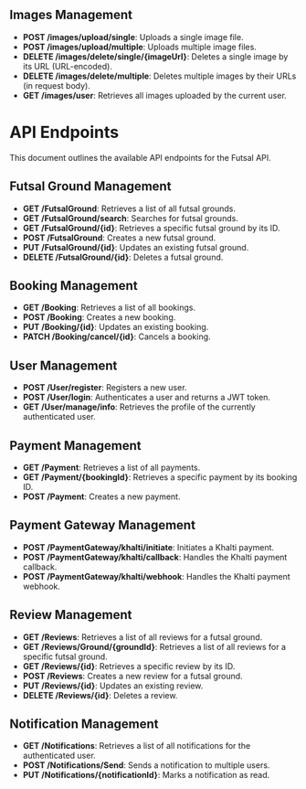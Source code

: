 ## Images Management

- **POST /images/upload/single**: Uploads a single image file.
- **POST /images/upload/multiple**: Uploads multiple image files.
- **DELETE /images/delete/single/{imageUrl}**: Deletes a single image by its URL (URL-encoded).
- **DELETE /images/delete/multiple**: Deletes multiple images by their URLs (in request body).
- **GET /images/user**: Retrieves all images uploaded by the current user.

# API Endpoints

This document outlines the available API endpoints for the Futsal API.

## Futsal Ground Management

- **GET /FutsalGround**: Retrieves a list of all futsal grounds.
- **GET /FutsalGround/search**: Searches for futsal grounds.
- **GET /FutsalGround/{id}**: Retrieves a specific futsal ground by its ID.
- **POST /FutsalGround**: Creates a new futsal ground.
- **PUT /FutsalGround/{id}**: Updates an existing futsal ground.
- **DELETE /FutsalGround/{id}**: Deletes a futsal ground.

## Booking Management

- **GET /Booking**: Retrieves a list of all bookings.
- **POST /Booking**: Creates a new booking.
- **PUT /Booking/{id}**: Updates an existing booking.
- **PATCH /Booking/cancel/{id}**: Cancels a booking.

## User Management

- **POST /User/register**: Registers a new user.
- **POST /User/login**: Authenticates a user and returns a JWT token.
- **GET /User/manage/info**: Retrieves the profile of the currently authenticated user.

## Payment Management

- **GET /Payment**: Retrieves a list of all payments.
- **GET /Payment/{bookingId}**: Retrieves a specific payment by its booking ID.
- **POST /Payment**: Creates a new payment.

## Payment Gateway Management

- **POST /PaymentGateway/khalti/initiate**: Initiates a Khalti payment.
- **POST /PaymentGateway/khalti/callback**: Handles the Khalti payment callback.
- **POST /PaymentGateway/khalti/webhook**: Handles the Khalti payment webhook.

## Review Management

- **GET /Reviews**: Retrieves a list of all reviews for a futsal ground.
- **GET /Reviews/Ground/{groundId}**: Retrieves a list of all reviews for a specific futsal ground.
- **GET /Reviews/{id}**: Retrieves a specific review by its ID.
- **POST /Reviews**: Creates a new review for a futsal ground.
- **PUT /Reviews/{id}**: Updates an existing review.
- **DELETE /Reviews/{id}**: Deletes a review.

## Notification Management

- **GET /Notifications**: Retrieves a list of all notifications for the authenticated user.
- **POST /Notifications/Send**: Sends a notification to multiple users.
- **PUT /Notifications/{notificationId}**: Marks a notification as read.
